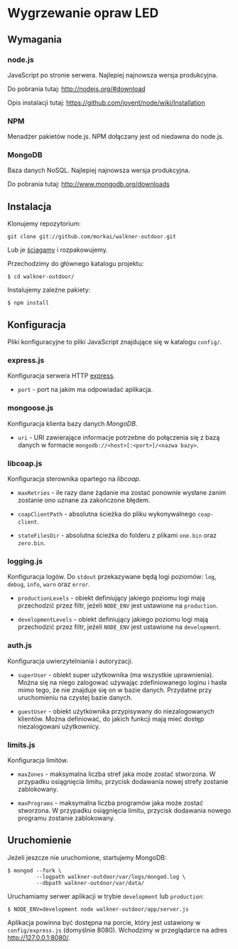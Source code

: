 # Wygrzewanie opraw LED

## Wymagania

### node.js

JavaScript po stronie serwera. Najlepiej najnowsza wersja produkcyjna.

Do pobrania tutaj: http://nodejs.org/#download

Opis instalacji tutaj: https://github.com/joyent/node/wiki/Installation

### NPM

Menadżer pakietów node.js. NPM dołączany jest od niedawna do node.js.

### MongoDB

Baza danych NoSQL. Najlepiej najnowsza wersja produkcyjna.

Do pobrania tutaj: http://www.mongodb.org/downloads

## Instalacja

Klonujemy repozytorium:

    git clone git://github.com/morkai/walkner-outdoor.git

Lub je [ściągamy](https://github.com/morkai/walkner-outdoor/zipball/master)
i rozpakowujemy.

Przechodzimy do głównego katalogu projektu:

    $ cd walkner-outdoor/

Instalujemy zależne pakiety:

    $ npm install

## Konfiguracja

Pliki konfiguracyjne to pliki JavaScript znajdujące się w katalogu `config/`.

### express.js

Konfiguracja serwera HTTP [express](http://expressjs.com/).

  * `port` - port na jakim ma odpowiadać aplikacja.

### mongoose.js

Konfiguracja klienta bazy danych _MongoDB_.

  * `uri` - URI zawierające informacje potrzebne do połączenia się z bazą
    danych w formacie `mongodb://<host>[:<port>]/<nazwa bazy>`.

### libcoap.js

Konfiguracja sterownika opartego na _libcoap_.

  * `maxRetries` - ile razy dane żądanie ma zostać ponownie wysłane zanim
    zostanie ono uznane za zakończone błędem.

  * `coapClientPath` - absolutna ścieżka do pliku wykonywalnego `coap-client`.

  * `stateFilesDir` - absolutna ścieżka do folderu z plikami `one.bin`
    oraz `zero.bin`.

### logging.js

Konfiguracja logów. Do `stdout` przekazywane będą logi poziomów: `log`, `debug`,
`info`, `warn` oraz `error`.

  * `productionLevels` - obiekt definiujący jakiego poziomu logi mają
    przechodzić przez filtr, jeżeli `NODE_ENV` jest ustawione na `production`.

  * `developmentLevels` - obiekt definiujący jakiego poziomu logi mają
    przechodzić przez filtr, jeżeli `NODE_ENV` jest ustawione na `development`.

### auth.js

Konfiguracja uwierzytelniania i autoryzacji.

  * `superUser` - obiekt super użytkownika (ma wszystkie uprawnienia).
    Można się na niego zalogować używając zdefiniowanego loginu i hasła mimo
    tego, że nie znajduje się on w bazie danych. Przydatne przy uruchomieniu
    na czystej bazie danych.

  * `guestUser` - obiekt użytkownika przypisywany do niezalogowanych klientów.
    Można definiować, do jakich funkcji mają mieć dostęp niezalogowani
    użytkownicy.

### limits.js

Konfiguracja limitów.

  * `maxZones` - maksymalna liczba stref jaka może zostać stworzona.
    W przypadku osiągnięcia limitu, przycisk dodawania nowej strefy zostanie
    zablokowany.

  * `maxPrograms` - maksymalna liczba programów jaka może zostać stworzona.
    W przypadku osiągnięcia limitu, przycisk dodawania nowego programu zostanie
    zablokowany.

## Uruchomienie

Jeżeli jeszcze nie uruchomione, startujemy MongoDB:

    $ mongod --fork \
             --logpath walkner-outdoor/var/logs/mongod.log \
             --dbpath walkner-outdoor/var/data/

Uruchamiamy serwer aplikacji w trybie `development` lub `production`:

    $ NODE_ENV=development node walkner-outdoor/app/server.js

Aplikacja powinna być dostępna na porcie, który jest ustawiony
w `config/express.js` (domyślnie 8080). Wchodzimy w przeglądarce na adres
http://127.0.0.1:8080/.
